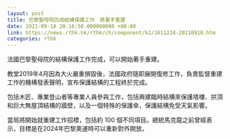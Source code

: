 ```yaml
---
layout: post
title: 巴黎聖母院完成結構保護工作　將著手重建
date: 2021-09-18 20:16:50.000000000 +08:00
link: https://news.rthk.hk/rthk/ch/component/k2/1611224-20210918.htm
categories: rthk
---
```


法國巴黎聖母院的結構保護工作完成，可以開始著手重建。

教堂2019年4月因為大火嚴重損毀後，法國政府隨即展開復修工作，負責監督重建工作的機構發表聲明，宣布保護結構的工程終於完成。 

包括木匠、專業登山者等專業人員參與工作，包括興建臨時結構來保護塔樓、拱頂和巨大無屋頂結構的牆壁，以及一個特殊的保護傘，保護結構免受天氣影響。

當局將開始就重建工作招標，包括約 100 個不同項目。總統馬克龍之前曾經表示，目標是在2024年巴黎奧運時可以重新對外開放。
